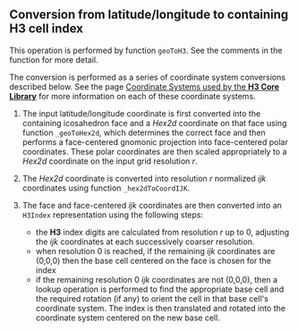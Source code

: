 Conversion from latitude/longitude to containing H3 cell index
---

This operation is performed by function `geoToH3`. See the comments in the function for more detail.

The conversion is performed as a series of coordinate system conversions described below. See the page <a href="#/documentation/core-library/coordinate-systems">Coordinate Systems used by the __H3 Core Library__</a> for more information on each of these coordinate systems.

1. The input latitude/longitude coordinate is first converted into the containing icosahedron face and a _Hex2d_ coordinate on that face using function `_geoToHex2d`, which determines the correct face and then performs a face-centered gnomonic projection into face-centered polar coordinates. These polar coordinates are then scaled appropriately to a _Hex2d_ coordinate on the input grid resolution *r*.
2. The _Hex2d_ coordinate is converted into resolution *r* normalized _ijk_ coordinates using function `_hex2dToCoordIJK`.
3. The face and face-centered _ijk_ coordinates are then converted into an `H3Index` representation using the following steps:

   * the __H3__ index digits are calculated from resolution *r* up to 0, adjusting the _ijk_ coordinates at each successively coarser resolution.
   * when resolution 0 is reached, if the remaining _ijk_ coordinates are (0,0,0) then the base cell centered on the face is chosen for the index
   * if the remaining resolution 0 _ijk_ coordinates are not (0,0,0), then a lookup operation is performed to find the appropriate base cell and the required rotation (if any) to orient the cell in that base cell's coordinate system. The index is then translated and rotated into the coordinate system centered on the new base cell.
